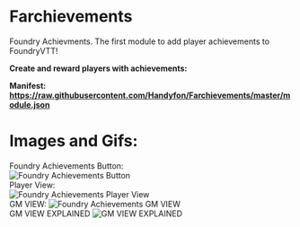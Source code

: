 # Farchievements
Foundry Achievments. The first module to add player achievements to FoundryVTT!

<b>Create and reward players with achievements:</b>

<b>Manifest: https://raw.githubusercontent.com/Handyfon/Farchievements/master/module.json</b> 
<h1>Images and Gifs:</h1>
<div>
Foundry Achievements Button:<br>
<img src="https://i.imgur.com/bWEobgB.png" title="Foundry Achievements Button"></img>
</div>
<div>
Player View:<br>
<img src="https://i.imgur.com/gDg6gNv.gif" title="Foundry Achievements Player View"></img></br>
</div>
<div>
GM VIEW:                                      
<img src="https://i.imgur.com/ILS3qfQ.png" title="Foundry Achievements GM VIEW"></img></br>
</div>
<div>
GM VIEW EXPLAINED
<img src="https://i.imgur.com/97odi5O.png" title="GM VIEW EXPLAINED"></img></br>
</div>
